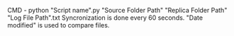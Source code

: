 CMD - python "Script name".py "Source Folder Path" "Replica Folder Path" "Log File Path".txt
Syncronization is done every 60 seconds.
"Date modified" is used to compare files.
